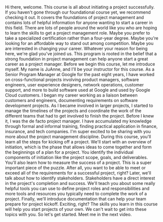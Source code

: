 Hi there, welcome. This course is all about initiating a project successfully.
If you haven't gone through our foundational course yet, we recommend checking
it out. It covers the foundations of project management and contains lots of
helpful information for anyone wanting to start a career in this field. There
are lots of people around the world like you who are hoping to learn the skills
to get a project management role. Maybe you prefer to take a specialized
certification rather than a four-year degree. Maybe you're looking for an
affordable way to stand out among competition. Maybe you are interested in
changing your career. Whatever your reason for being here, we're glad you've
joined us. This program is rooted in the belief that a strong foundation in
project management can help anyone start a great career as a project manager.
Before we begin this course, let me introduce myself. My name is JuAnne, and
I'll be your instructor for this course. As a Senior Program Manager at Google
for the past eight years, I have worked on cross-functional projects involving
product managers, software engineers, user experience designers, network
operations, customer support, and more to build software used at Google and used
by Google Cloud customers. I began my career working as a liaison between
customers and engineers, documenting requirements on software development
projects. As I became involved in larger projects, I started to manage the
timelines of the projects and coordinate the work of the different teams that
had to get involved to finish the project. Before I knew it, I was the de facto
project manager. I have accumulated my knowledge through formal and informal
training, finding practical application in finance, insurance, and tech
companies. I'm super excited to be sharing with you more about the project
management discipline. During this course, you'll learn all the steps for
kicking off a project. We'll start with an overview of initiation, which is the
phase that allows ideas to come together and form the beginnings of a plan for a
project. You identify the individual components of initiation like the project
scope, goals, and deliverables. You'll also learn how to measure the success of
a project. This is a super important piece of the puzzle. After all, you want to
be able to meet or exceed all of the requirements for a successful project,
right? Later, we'll talk about how to identify stakeholders. Stakeholders have a
direct interest in the project's completion and success. We'll teach you about
some really helpful tools you can use to define project roles and
responsibilities and more tools and resources you typically need to complete the
work of a project. Finally, we'll introduce documentation that can help your
team prepare for project kickoff. Exciting, right? The skills you learn in this
course will help you start projects of your own. We can't wait to get into these
topics with you. So let's get started. Meet me in the next video.